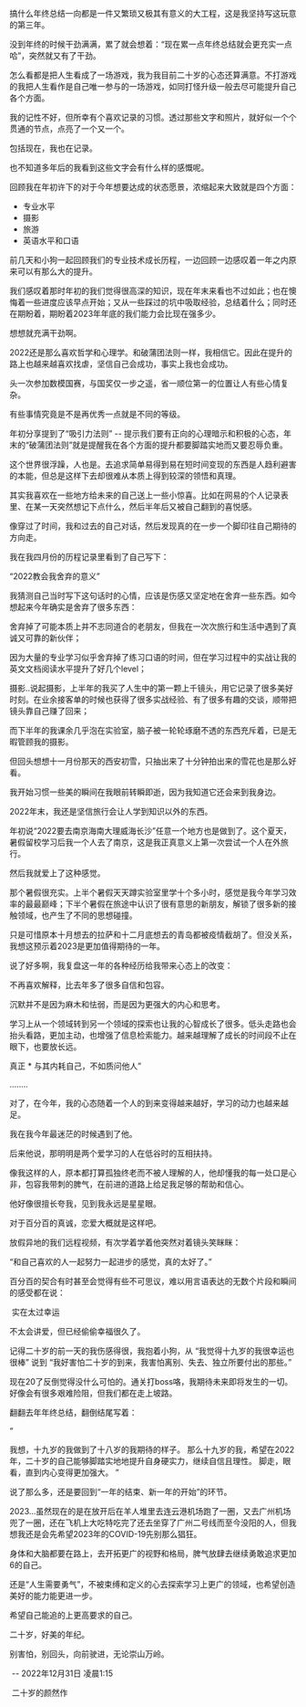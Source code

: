 





搞什么年终总结一向都是一件又繁琐又极其有意义的大工程，这是我坚持写这玩意的第三年。



没到年终的时候干劲满满，累了就会想着：“现在累一点年终总结就会更充实一点哈”，突然就又有了干劲。

怎么看都是把人生看成了一场游戏，我为我目前二十岁的心态还算满意。不打游戏的我把人生看作是自己唯一参与的一场游戏，如同打怪升级一般去尽可能提升自己各个方面。

我的记性不好，但所幸有个喜欢记录的习惯。透过那些文字和照片，就好似一个个贯通的节点，点亮了一个又一个。

包括现在，我也在记录。

也不知道多年后的我看到这些文字会有什么样的感慨呢。



回顾我在年初许下的对于今年想要达成的状态愿景，浓缩起来大致就是四个方面：

- 专业水平
- 摄影
- 旅游
- 英语水平和口语

前几天和小狗一起回顾我们的专业技术成长历程，一边回顾一边感叹着一年之内原来可以有那么大的提升。

我们感叹着那时年初的我们觉得很高深的知识，现在年末来看也不过如此；也在懊悔着一些进度应该早点开始；又从一些踩过的坑中吸取经验，总结着什么；同时还在期盼着，期盼着2023年年底的我们能力会比现在强多少。

想想就充满干劲啊。

2022还是那么喜欢哲学和心理学。和破蒲团法则一样，我相信它。因此在提升的路上也越来越喜欢找虐，坚信自己会成功，事实上我也会成功。

头一次参加数模国赛，与国奖仅一步之遥，省一顺位第一的位置让人有些心情复杂。

有些事情究竟是不是再优秀一点就是不同的等级。

年初分享提到了“吸引力法则” -- 提示我们要有正向的心理暗示和积极的心态，年末的“破蒲团法则”就是提醒我在各个方面的提升都要脚踏实地而又要忍辱负重。

这个世界很浮躁，人也是。去追求简单易得到易在短时间变现的东西是人趋利避害的本能，但总是这样下去却很难从本质上得到较深的领悟和真理。



其实我喜欢在一些地方给未来的自己送上一些小惊喜。比如在网易的个人记录表里、在某一天突然想记下点什么，然后半年后又被自己翻到的喜悦感。

像穿过了时间，我和过去的自己对话，然后发现真的在一步一个脚印往自己期待的方向走。

我在我四月份的历程记录里看到了自己写下：

“2022教会我舍弃的意义”

我猜测自己当时写下这句话时的心情，应该是伤感又坚定地在舍弃一些东西。如今想起来今年确实是舍弃了很多东西：

舍弃掉了可能本质上并不志同道合的老朋友，但我在一次次旅行和生活中遇到了真诚又可靠的新伙伴；

因为大量的专业学习似乎舍弃掉了练习口语的时间，但在学习过程中的实战让我的英文文档阅读水平提升了好几个level；

摄影..说起摄影，上半年的我买了人生中的第一颗上千镜头，用它记录了很多美好时刻。在业余接客单的时候也获得了很多实战经验、有了很多有趣的交谈，顺带把镜头靠自己赚了回来；

而下半年的我课余几乎泡在实验室，脑子被一轮轮琢磨不透的东西充斥着，已是无暇管顾我的摄影。

但回头想想十一月份那天的西安初雪，只抽出来了十分钟拍出来的雪花也是那么好看。

我开始习惯一些美的瞬间在我眼前转瞬即逝，因为我知道它还会来到我身边。



2022年末，我还是坚信旅行会让人学到知识以外的东西。

年初说“2022要去南京海南大理威海长沙”任意一个地方也是做到了。这个夏天，暑假留校学习后我一个人去了南京，这是我正真意义上第一次尝试一个人在外旅行。

然后我就爱上了这种感觉。

那个暑假很充实。上半个暑假天天蹲实验室里学十个多小时，感觉是我今年学习效率的最最巅峰；下半个暑假在旅途中认识了很有意思的新朋友，解锁了很多新的接触领域，也产生了不同的思想碰撞。

只是可惜原本十月想去的拉萨和十二月底想去的青岛都被疫情截胡了。但没关系，我想这预示着2023是更加值得期待的一年。



说了好多啊，我复盘这一年的各种经历给我带来心态上的改变：

不再喜欢解释，比去年多了很多自信和包容。

沉默并不是因为麻木和怯弱，而是因为更强大的内心和思考。

学习上从一个领域转到另一个领域的探索也让我的心智成长了很多。低头走路也会抬头看路，更加主动，也增强了信息检索能力。越来越理解了成长的时间段不止在眼下，也要放长远。

真正 * 与其内耗自己，不如质问他人”


........



对了，在今年，我的心态随着一个人的到来变得越来越好，学习的动力也越来越足。

我在我今年最迷茫的时候遇到了他。

后来他说，那明明是两个爱学习的人在低谷时的互相扶持。

像我这样的人，原本都打算孤独终老而不被人理解的人，他却懂我的每一处口是心非，包容我带刺的脾气，在前进的道路上给足我足够的帮助和信心。

他好像很擅长夸我，见到我永远是星星眼。

对于百分百的真诚，恋爱大概就是这样吧。

放假异地的我们远程视频，有次学着学着他突然对着镜头笑眯眯：

“和自己喜欢的人一起努力一起进步的感觉，真的太好了。”

百分百的契合有时甚至会觉得有些不可思议，难以用言语表达的无数个片段和瞬间的感受都在说：

​					实在太过幸运

不太会讲爱，但已经偷偷幸福很久了。



记得二十岁的前一天的我伤感得很，我抱着小狗，从 “我觉得十九岁的我很幸运也很棒” 说到 “我好害怕二十岁的到来，我害怕离别、失去、独立所要付出的那些。”

现在20了反倒觉得没什么可怕的。通关打boss咯，我期待未来即将发生的一切。好像会有很多艰难险阻，但我们都在走上坡路。



翻翻去年年终总结，翻倒结尾写着：

“

我想，十九岁的我做到了十八岁的我期待的样子。
那么十九岁的我，希望在2022年，二十岁的自己能够脚踏实地地提升自身硬实力，继续自信且理性。
脚走，眼看，直到内心变得更加强大。 ”



说了那么多，还是要回到“一年的结束、新一年的开始”的环节。

2023...虽然现在的是在放开后在羊人堆里去连云港机场跑了一圈，又去广州机场兜了一圈，还在飞机上大吃特吃完了还去坐穿了广州二号线而至今没阳的人，但我想我还是会先希望2023年的COVID-19先别那么猖狂。

身体和大脑都要在路上，去开拓更广的视野和格局，脾气放肆去继续勇敢追求更加6的自己。

还是“人生需要勇气”，不被束缚和定义的心去探索学习上更广的领域，也希望创造美好的能力能更进一步。

希望自己能追的上更高要求的自己。



二十岁，好美的年纪。

别害怕，别回头，向前驶进，无论崇山万岭。

​																																					-- 2022年12月31日  凌晨1:15

​																																						           二十岁的颜然作









